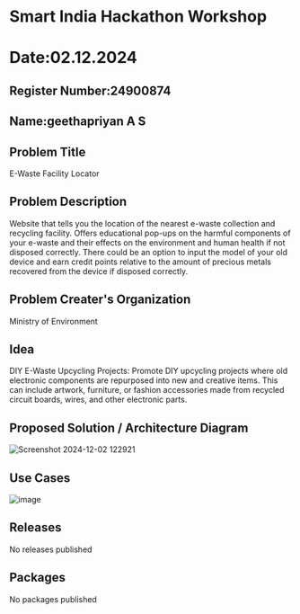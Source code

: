 # Smart India Hackathon Workshop
# Date:02.12.2024
## Register Number:24900874
## Name:geethapriyan A S
## Problem Title
E-Waste Facility Locator
## Problem Description
Website that tells you the location of the nearest e-waste collection and recycling facility. Offers educational
pop-ups on the harmful components of your e-waste and their effects on the environment and human health
if not disposed correctly. There could be an option to input the model of your old device and earn credit
points relative to the amount of precious metals recovered from the device if disposed correctly.

## Problem Creater's Organization
Ministry of Environment

## Idea
DIY E-Waste Upcycling Projects: Promote DIY upcycling projects where old electronic components are
repurposed into new and creative items. This can include artwork, furniture, or fashion accessories made from
recycled circuit boards, wires, and other electronic parts.


## Proposed Solution / Architecture Diagram
![Screenshot 2024-12-02 122921](https://github.com/user-attachments/assets/fe43b9dd-86d3-421d-9a33-53a6e2a365ac)



## Use Cases

![image](https://github.com/user-attachments/assets/aa6689ca-c910-4bc5-b149-968f689da169)

## Releases
No releases published



## Packages
No packages published


